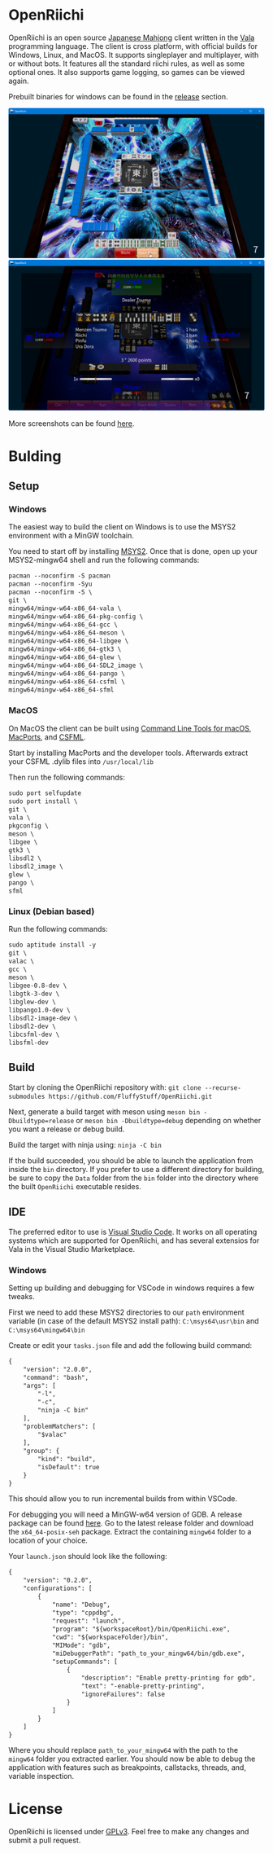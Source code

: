# OpenRiichi

OpenRiichi is an open source [Japanese Mahjong](https://en.wikipedia.org/wiki/Japanese_Mahjong)
client written in the [Vala](https://wiki.gnome.org/Projects/Vala) programming language.
The client is cross platform, with official builds for Windows, Linux, and MacOS. It supports singleplayer and multiplayer, with or without bots.
It features all the standard riichi rules, as well as some optional ones. It also supports game logging, so games can be viewed again.

Prebuilt binaries for windows can be found in the [release](https://github.com/FluffyStuff/OpenRiichi/releases) section.

<div style="text-align:center">
<img src ="https://raw.githubusercontent.com/FluffyStuff/riichi-data/master/screenshots/screenshot1.png" />
<img src ="https://raw.githubusercontent.com/FluffyStuff/riichi-data/master/screenshots/screenshot5.png" />
</div>

More screenshots can be found [here](https://github.com/FluffyStuff/riichi-data).

# Bulding

## Setup

### Windows

The easiest way to build the client on Windows is to use the MSYS2 environment with a MinGW toolchain.

You need to start off by installing [MSYS2](https://msys2.github.io).
Once that is done, open up your MSYS2-mingw64 shell and run the following commands:

```
pacman --noconfirm -S pacman
pacman --noconfirm -Syu
pacman --noconfirm -S \
git \
mingw64/mingw-w64-x86_64-vala \
mingw64/mingw-w64-x86_64-pkg-config \
mingw64/mingw-w64-x86_64-gcc \
mingw64/mingw-w64-x86_64-meson \
mingw64/mingw-w64-x86_64-libgee \
mingw64/mingw-w64-x86_64-gtk3 \
mingw64/mingw-w64-x86_64-glew \
mingw64/mingw-w64-x86_64-SDL2_image \
mingw64/mingw-w64-x86_64-pango \
mingw64/mingw-w64-x86_64-csfml \
mingw64/mingw-w64-x86_64-sfml
```

### MacOS

On MacOS the client can be built using [Command Line Tools for macOS](https://developer.apple.com/download/more),
[MacPorts](https://www.macports.org/install.php), and [CSFML](http://www.sfml-dev.org/download/csfml).

Start by installing MacPorts and the developer tools. Afterwards extract your CSFML .dylib files into `/usr/local/lib`

Then run the following commands:
```
sudo port selfupdate
sudo port install \
git \
vala \
pkgconfig \
meson \
libgee \
gtk3 \
libsdl2 \
libsdl2_image \
glew \
pango \
sfml
```

### Linux (Debian based)

Run the following commands:
```
sudo aptitude install -y
git \
valac \
gcc \
meson \
libgee-0.8-dev \
libgtk-3-dev \
libglew-dev \
libpango1.0-dev \
libsdl2-image-dev \
libsdl2-dev \
libcsfml-dev \
libsfml-dev
```

## Build

Start by cloning the OpenRiichi repository with: ```git clone --recurse-submodules https://github.com/FluffyStuff/OpenRiichi.git```

Next, generate a build target with meson using `meson bin -Dbuildtype=release` or `meson bin -Dbuildtype=debug` depending on whether you want a release or debug build.

Build the target with ninja using: `ninja -C bin`

If the build succeeded, you should be able to launch the application from inside the `bin` directory.
If you prefer to use a different directory for building, be sure to copy the `Data` folder from the `bin` folder into the directory where the built `OpenRiichi` executable resides.

## IDE

The preferred editor to use is [Visual Studio Code](https://code.visualstudio.com).
It works on all operating systems which are supported for OpenRiichi, and has several extensios for Vala in the Visual Studio Marketplace.

### Windows

Setting up building and debugging for VSCode in windows requires a few tweaks. 

First we need to add these MSYS2 directories to our `path` environment variable (in case of the default MSYS2 install path): `C:\msys64\usr\bin` and `C:\msys64\mingw64\bin`

Create or edit your `tasks.json` file and add the following build command:
```
{
    "version": "2.0.0",
    "command": "bash",
    "args": [
        "-l",
        "-c",
        "ninja -C bin"
    ],
    "problemMatchers": [
        "$valac"
    ],
    "group": {
        "kind": "build",
        "isDefault": true
    }
}
```

This should allow you to run incremental builds from within VSCode.

For debugging you will need a MinGW-w64 version of GDB. A release package can be found [here](https://sourceforge.net/projects/mingw-w64/files/Toolchains%20targetting%20Win64/Personal%20Builds/mingw-builds). Go to the latest release folder and download the `x64_64-posix-seh` package. Extract the containing `mingw64` folder to a location of your choice.

Your `launch.json` should look like the following:
```
{
    "version": "0.2.0",
    "configurations": [
        {
            "name": "Debug",
            "type": "cppdbg",
            "request": "launch",
            "program": "${workspaceRoot}/bin/OpenRiichi.exe",
            "cwd": "${workspaceFolder}/bin",
            "MIMode": "gdb",
            "miDebuggerPath": "path_to_your_mingw64/bin/gdb.exe",
            "setupCommands": [
                {
                    "description": "Enable pretty-printing for gdb",
                    "text": "-enable-pretty-printing",
                    "ignoreFailures": false
                }
            ]
        }
    ]
}
```

Where you should replace `path_to_your_mingw64` with the path to the `mingw64` folder you extracted earlier. You should now be able to debug the application with features such as breakpoints, callstacks, threads, and, variable inspection.

# License

OpenRiichi is licensed under [GPLv3](https://www.gnu.org/licenses/quick-guide-gplv3.en.html).
Feel free to make any changes and submit a pull request.
